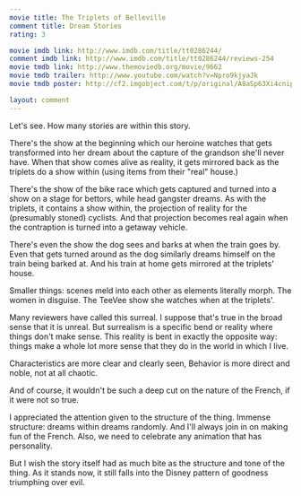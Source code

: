 ```yaml
---
movie title: The Triplets of Belleville
comment title: Dream Stories
rating: 3

movie imdb link: http://www.imdb.com/title/tt0286244/
comment imdb link: http://www.imdb.com/title/tt0286244/reviews-254
movie tmdb link: http://www.themoviedb.org/movie/9662
movie tmdb trailer: http://www.youtube.com/watch?v=Npro9kjyaJk
movie tmdb poster: http://cf2.imgobject.com/t/p/original/A8aSp63Xi4cnip3wAhk7Jml1uWG.jpg

layout: comment
---
```


Let's see. How many stories are within this story.

There's the show at the beginning which our heroine watches that gets transformed into her dream about the capture of the grandson she'll never have. When that show comes alive as reality, it gets mirrored back as the triplets do a show within (using items from their "real" house.)

There's the show of the bike race which gets captured and turned into a show on a stage for bettors, while head gangster dreams. As with the triplets, it contains a show within, the projection of reality for the (presumably stoned) cyclists. And that projection becomes real again when the contraption is turned into a getaway vehicle.

There's even the show the dog sees and barks at when the train goes by. Even that gets turned around as the dog similarly dreams himself on the train being barked at. And his train at home gets mirrored at the triplets' house.

Smaller things: scenes meld into each other as elements literally morph. The women in disguise. The TeeVee show she watches when at the triplets'.

Many reviewers have called this surreal. I suppose that's true in the broad sense that it is unreal. But surrealism is a specific bend or reality where things don't make sense. This reality is bent in exactly the opposite way: things make a whole lot more sense that they do in the world in which I live.

Characteristics are more clear and clearly seen, Behavior is more direct and noble, not at all chaotic. 

And of course, it wouldn't be such a deep cut on the nature of the French, if it were not so true.

I appreciated the attention given to the structure of the thing. Immense structure: dreams within dreams randomly. And I'll always join in on making fun of the French. Also, we need to celebrate any animation that has personality.

But I wish the story itself had as much bite as the structure and tone of the thing. As it stands now, it still falls into the Disney pattern of goodness triumphing over evil.